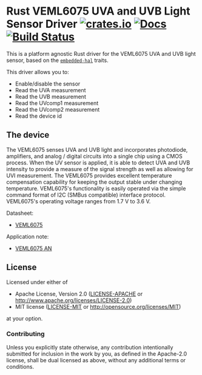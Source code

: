 # Rust VEML6075 UVA and UVB Light Sensor Driver [![crates.io](https://img.shields.io/crates/v/veml6075.svg)](https://crates.io/crates/veml6075) [![Docs](https://docs.rs/veml6075/badge.svg)](https://docs.rs/veml6075) [![Build Status](https://travis-ci.org/eldruin/veml6075-rs.svg?branch=master)](https://travis-ci.org/eldruin/veml6075-rs)

This is a platform agnostic Rust driver for the VEML6075 UVA and UVB light sensor,
based on the [`embedded-hal`](https://github.com/rust-embedded/embedded-hal) traits.

This driver allows you to:
- Enable/disable the sensor
- Read the UVA measurement
- Read the UVB measurement
- Read the UVcomp1 measurement
- Read the UVcomp2 measurement
- Read the device id

## The device
The VEML6075 senses UVA and UVB light and incorporates photodiode, amplifiers,
and analog / digital circuits into a single chip using a CMOS process. When the
UV sensor is applied, it is able to detect UVA and UVB intensity to provide a
measure of the signal strength as well as allowing for UVI measurement.
The VEML6075 provides excellent temperature compensation capability for keeping
the output stable under changing temperature. VEML6075's functionality is easily
operated via the simple command format of I2C (SMBus compatible) interface protocol.
VEML6075's operating voltage ranges from 1.7 V to 3.6 V.

Datasheet:
- [VEML6075](https://www.vishay.com/docs/84304/veml6075.pdf)

Application note:
- [VEML6075 AN](https://www.vishay.com/docs/84339/designingveml6075.pdf)

## License

Licensed under either of

 * Apache License, Version 2.0 ([LICENSE-APACHE](LICENSE-APACHE) or
   http://www.apache.org/licenses/LICENSE-2.0)
 * MIT license ([LICENSE-MIT](LICENSE-MIT) or
   http://opensource.org/licenses/MIT)

at your option.

### Contributing

Unless you explicitly state otherwise, any contribution intentionally submitted
for inclusion in the work by you, as defined in the Apache-2.0 license, shall
be dual licensed as above, without any additional terms or conditions.

